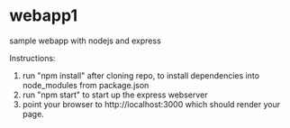 # webapp1
sample webapp with nodejs and express

Instructions:
1. run "npm install" after cloning repo, to install dependencies into node_modules from package.json
2. run "npm start" to start up the express webserver
3. point your browser to http://localhost:3000 which should render your page.
